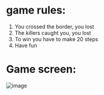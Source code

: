# game rules:
1. You crossed the border, you lost
2. The killers caught you, you lost
3. To win you have to make 20 steps
4. Have fun
# Game screen:
![image](https://user-images.githubusercontent.com/104380929/179509778-f61b3b7f-1caf-481e-97ef-c58397283f34.png)
